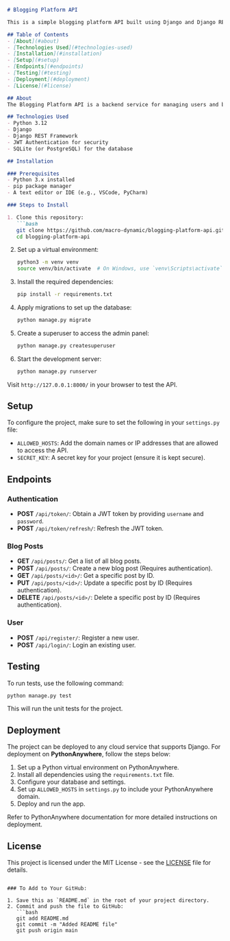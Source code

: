 ```markdown
# Blogging Platform API

This is a simple blogging platform API built using Django and Django REST Framework. The API allows users to perform CRUD operations on blog posts, authenticate, and register/login.

## Table of Contents
- [About](#about)
- [Technologies Used](#technologies-used)
- [Installation](#installation)
- [Setup](#setup)
- [Endpoints](#endpoints)
- [Testing](#testing)
- [Deployment](#deployment)
- [License](#license)

## About
The Blogging Platform API is a backend service for managing users and blog posts. It includes features like user authentication (JWT), post creation, editing, deletion, and viewing posts. This API can be integrated into a frontend application to create a fully functional blogging platform.

## Technologies Used
- Python 3.12
- Django 
- Django REST Framework
- JWT Authentication for security
- SQLite (or PostgreSQL) for the database

## Installation

### Prerequisites
- Python 3.x installed
- pip package manager
- A text editor or IDE (e.g., VSCode, PyCharm)

### Steps to Install

1. Clone this repository:
   ```bash
   git clone https://github.com/macro-dynamic/blogging-platform-api.git
   cd blogging-platform-api
   ```

2. Set up a virtual environment:
   ```bash
   python3 -m venv venv
   source venv/bin/activate  # On Windows, use `venv\Scripts\activate`
   ```

3. Install the required dependencies:
   ```bash
   pip install -r requirements.txt
   ```

4. Apply migrations to set up the database:
   ```bash
   python manage.py migrate
   ```

5. Create a superuser to access the admin panel:
   ```bash
   python manage.py createsuperuser
   ```

6. Start the development server:
   ```bash
   python manage.py runserver
   ```

Visit `http://127.0.0.1:8000/` in your browser to test the API.

## Setup

To configure the project, make sure to set the following in your `settings.py` file:

- `ALLOWED_HOSTS`: Add the domain names or IP addresses that are allowed to access the API.
- `SECRET_KEY`: A secret key for your project (ensure it is kept secure).

## Endpoints

### Authentication
- **POST** `/api/token/`: Obtain a JWT token by providing `username` and `password`.
- **POST** `/api/token/refresh/`: Refresh the JWT token.

### Blog Posts
- **GET** `/api/posts/`: Get a list of all blog posts.
- **POST** `/api/posts/`: Create a new blog post (Requires authentication).
- **GET** `/api/posts/<id>/`: Get a specific post by ID.
- **PUT** `/api/posts/<id>/`: Update a specific post by ID (Requires authentication).
- **DELETE** `/api/posts/<id>/`: Delete a specific post by ID (Requires authentication).

### User
- **POST** `/api/register/`: Register a new user.
- **POST** `/api/login/`: Login an existing user.

## Testing

To run tests, use the following command:

```bash
python manage.py test
```

This will run the unit tests for the project.

## Deployment

The project can be deployed to any cloud service that supports Django. For deployment on **PythonAnywhere**, follow the steps below:

1. Set up a Python virtual environment on PythonAnywhere.
2. Install all dependencies using the `requirements.txt` file.
3. Configure your database and settings.
4. Set up `ALLOWED_HOSTS` in `settings.py` to include your PythonAnywhere domain.
5. Deploy and run the app.

Refer to PythonAnywhere documentation for more detailed instructions on deployment.

## License

This project is licensed under the MIT License - see the [LICENSE](LICENSE) file for details.
```

### To Add to Your GitHub:

1. Save this as `README.md` in the root of your project directory.
2. Commit and push the file to GitHub:
   ```bash
   git add README.md
   git commit -m "Added README file"
   git push origin main
   ```
